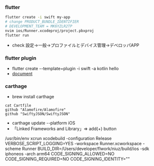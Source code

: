 ### flutter
```bash
flutter create -i swift my-app
# change PRODUCT_BUNDLE_IDENTIFIER
# DEVELOPMENT_TEAM = MK6YZLR2TP
nvim ios/Runner.xcodeproj/project.pbxproj
flutter run
```
- check 設定->一般->プロファイルとデバイス管理->デベロッパAPP

### flutter plugin
- flutter create --template=plugin -i swift -a kotlin hello
- [document](https://flutter.io/developing-packages/)

### carthage
- brew install carthage
```
cat Cartfile
github "Alamofire/Alamofire"
github "SwiftyJSON/SwiftyJSON"
```
- carthage update --platform iOS
- 「Linked Frameworks and Library」=> add(+) button

/usr/bin/env xcrun xcodebuild -configuration Release VERBOSE_SCRIPT_LOGGING=YES -workspace Runner.xcworkspace -scheme Runner BUILD_DIR=/Users/developer/flwork/niuz/build/ios -sdk iphoneos -arch arm64 CODE_SIGNING_ALLOWED=NO CODE_SIGNING_REQUIRED=NO CODE_SIGNING_IDENTITY=""

